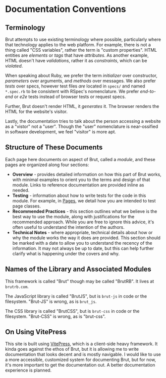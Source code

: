 # Documentation Conventions

## Terminology

Brut attempts to use existing terminology where possible, particularly where that technology applies to the web platform.  For example, there is not a thing called "CSS variables", rather the term is "custom properties". HTML entities are *elements* or *tags* that have *attributes*. As another example, HTML doesn't have *validations*, rather it as *constraints*, which can be *violated*.

When speaking about Ruby, we prefer the term *initializer* over constructor, *parameters* over arguments, and *methods* over messages.  We also prefer *tests* over specs, however test files *are* located in `specs/` and named `*.spec.rb` to be consistent with RSpec's nomenclature.  We prefer *end-to-end* or *e2e* tests instead of browser tests or request specs. 

Further, Brut doesn't render HTML, it *generates* it.  The browser renders the HTML for the website's visitor.

Lastly, the documentation tries to talk about the person accessing a website as a "vistor" not a "user". Though the "user" nomenclature is near-ossified in software development, we feel "visitor" is more apt.

## Structure of These Documents

Each page here documents on aspect of Brut, called a *module*, and these pages are organized along four sections:

* **Overview** - provides detailed information on how this part of Brut works, with minimal examples to orient you to
the terms and design of that module.  Links to reference documentation are provided inline as needed.
* **Testing** - information about how to write tests for the code in this module.  For example, in [Pages](/pages), we detail how you are intended to test page classes.
* **Recommended Practices** - this section outlines what we believe is the best way to use the module, along with
justifications for the recommended approach.  While you are free to ignore this advice, it's often useful to
understand the intention of the authors.
* **Technical Notes** - where appropriate, technical details about how or why the module works the way it does
are provided.  This section should be marked with a date to allow you to understand the recency of the
information. It may not always be up to date, but this can help further clarify what is happening under the
covers and why.

## Names of the Library and Associated Modules

This framework is called "Brut" though may be called "BrutRB".  It lives at `brutrb.com`.

The JavaScript library is called "BrutJS", but is `brut-js` in code or the filesystem. "Brut-JS" is wrong, as is `brut_js`.

The CSS library is called "BrutCSS", but is `brut-css` in code or the filesystem. "Brut-CSS" is wrong, as is "brut-css".


## On Using VitePress

This site is built using [VitePress](https://vitepress.dev), which is a client-side heavy framework.  It kinda goes against the ethos of Brut, but it is allowing me to write documentation that looks decent and is mostly navigable.  I would like to use a more accessible, customized system for documenting Brut, but for now, it's more important to get the documentation out.  A better documentation experience is planned.
